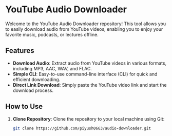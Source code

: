 # YouTube Audio Downloader

Welcome to the YouTube Audio Downloader repository! This tool allows you to easily download audio from YouTube videos, enabling you to enjoy your favorite music, podcasts, or lectures offline.

## Features

- **Download Audio**: Extract audio from YouTube videos in various formats, including MP3, AAC, WAV, and FLAC.
- **Simple CLI**: Easy-to-use command-line interface (CLI) for quick and efficient downloading.
- **Direct Link Download**: Simply paste the YouTube video link and start the download process.

## How to Use

1. **Clone Repository**: Clone the repository to your local machine using Git:
   ```bash
   git clone https://github.com/piyush0663/audio-downloader.git
